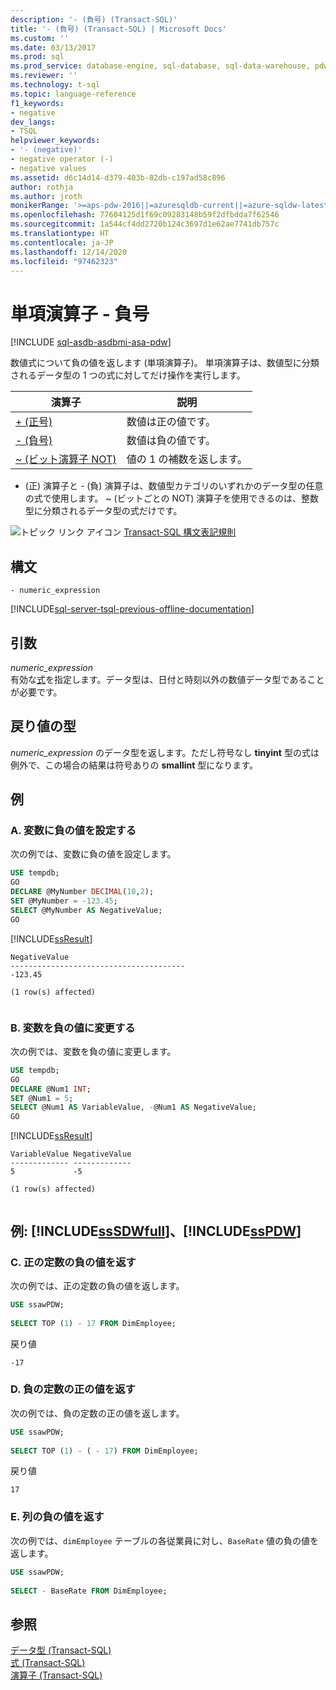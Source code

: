 ```yaml
---
description: '- (負号) (Transact-SQL)'
title: '- (負号) (Transact-SQL) | Microsoft Docs'
ms.custom: ''
ms.date: 03/13/2017
ms.prod: sql
ms.prod_service: database-engine, sql-database, sql-data-warehouse, pdw
ms.reviewer: ''
ms.technology: t-sql
ms.topic: language-reference
f1_keywords:
- negative
dev_langs:
- TSQL
helpviewer_keywords:
- '- (negative)'
- negative operator (-)
- negative values
ms.assetid: d6c14d14-d379-403b-82db-c197ad58c896
author: rothja
ms.author: jroth
monikerRange: '>=aps-pdw-2016||=azuresqldb-current||=azure-sqldw-latest||>=sql-server-2016||>=sql-server-linux-2017||=azuresqldb-mi-current'
ms.openlocfilehash: 77604125d1f69c09283148b59f2dfbdda7f62546
ms.sourcegitcommit: 1a544cf4dd2720b124c3697d1e62ae7741db757c
ms.translationtype: HT
ms.contentlocale: ja-JP
ms.lasthandoff: 12/14/2020
ms.locfileid: "97462323"
---
```

# <a name="unary-operators---negative"></a>単項演算子 - 負号
[!INCLUDE [sql-asdb-asdbmi-asa-pdw](../../includes/applies-to-version/sql-asdb-asdbmi-asa-pdw.md)]

  数値式について負の値を返します (単項演算子)。 単項演算子は、数値型に分類されるデータ型の 1 つの式に対してだけ操作を実行します。   
  
|演算子|説明|  
|--------------|-------------|  
|[+ (正号)](../../t-sql/language-elements/unary-operators-positive.md)|数値は正の値です。|  
|[- (負号)](../../t-sql/language-elements/unary-operators-negative.md)|数値は負の値です。|  
|[~ (ビット演算子 NOT)](../../t-sql/language-elements/bitwise-not-transact-sql.md)|値の 1 の補数を返します。|  
  
 + (正) 演算子と - (負) 演算子は、数値型カテゴリのいずれかのデータ型の任意の式で使用します。 ~ (ビットごとの NOT) 演算子を使用できるのは、整数型に分類されるデータ型の式だけです。 
  
 ![トピック リンク アイコン](../../database-engine/configure-windows/media/topic-link.gif "トピック リンク アイコン") [Transact-SQL 構文表記規則](../../t-sql/language-elements/transact-sql-syntax-conventions-transact-sql.md)  
  
## <a name="syntax"></a>構文  
  
```syntaxsql
- numeric_expression  
```  
  
[!INCLUDE[sql-server-tsql-previous-offline-documentation](../../includes/sql-server-tsql-previous-offline-documentation.md)]

## <a name="arguments"></a>引数
 *numeric_expression*  
 有効な[式](../../t-sql/language-elements/expressions-transact-sql.md)を指定します。データ型は、日付と時刻以外の数値データ型であることが必要です。  
  
## <a name="result-types"></a>戻り値の型  
 *numeric_expression* のデータ型を返します。ただし符号なし **tinyint** 型の式は例外で、この場合の結果は符号ありの **smallint** 型になります。  
  
## <a name="examples"></a>例  
  
### <a name="a-setting-a-variable-to-a-negative-value"></a>A. 変数に負の値を設定する  
 次の例では、変数に負の値を設定します。  
  
```sql 
USE tempdb;  
GO  
DECLARE @MyNumber DECIMAL(10,2);  
SET @MyNumber = -123.45;  
SELECT @MyNumber AS NegativeValue;  
GO  
```  
  
 [!INCLUDE[ssResult](../../includes/ssresult-md.md)]  
  
```  
NegativeValue  
---------------------------------------  
-123.45  
  
(1 row(s) affected)  
  
```  
  
### <a name="b-changing-a-variable-to-a-negative-value"></a>B. 変数を負の値に変更する  
 次の例では、変数を負の値に変更します。  
  
```sql  
USE tempdb;  
GO  
DECLARE @Num1 INT;  
SET @Num1 = 5;  
SELECT @Num1 AS VariableValue, -@Num1 AS NegativeValue;  
GO  
```  
  
 [!INCLUDE[ssResult](../../includes/ssresult-md.md)]  
  
```  
VariableValue NegativeValue  
------------- -------------  
5             -5  
  
(1 row(s) affected)  
  
```  
  
## <a name="examples-sssdwfull-and-sspdw"></a>例: [!INCLUDE[ssSDWfull](../../includes/sssdwfull-md.md)]、[!INCLUDE[ssPDW](../../includes/sspdw-md.md)]  
  
### <a name="c-returning-the-negative-of-a-positive-constant"></a>C. 正の定数の負の値を返す  
 次の例では、正の定数の負の値を返します。  
  
```sql  
USE ssawPDW;  
  
SELECT TOP (1) - 17 FROM DimEmployee;  
```  
  
 戻り値  
  
```  
-17  
```  
  
### <a name="d-returning-the-positive-of-a-negative-constant"></a>D. 負の定数の正の値を返す  
 次の例では、負の定数の正の値を返します。  
  
```sql  
USE ssawPDW;  
  
SELECT TOP (1) - ( - 17) FROM DimEmployee;  
```  
  
 戻り値  
  
```  
17  
```  
  
### <a name="e-returning-the-negative-of-a-column"></a>E. 列の負の値を返す  
 次の例では、`dimEmployee` テーブルの各従業員に対し、`BaseRate` 値の負の値を返します。  
  
```sql  
USE ssawPDW;  
  
SELECT - BaseRate FROM DimEmployee;  
```  
  
## <a name="see-also"></a>参照  
 [データ型 &#40;Transact-SQL&#41;](../../t-sql/data-types/data-types-transact-sql.md)   
 [式 &#40;Transact-SQL&#41;](../../t-sql/language-elements/expressions-transact-sql.md)   
 [演算子 &#40;Transact-SQL&#41;](../../t-sql/language-elements/operators-transact-sql.md)  
  
  

